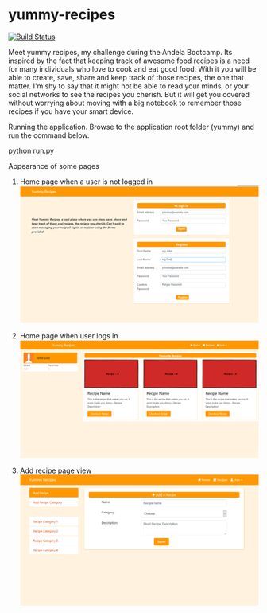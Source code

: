 # yummy-recipes
[![Build Status](https://travis-ci.org/dennisja/yummy-recipes.svg?branch=master)](https://travis-ci.org/dennisja/yummy-recipes)

Meet yummy recipes, my challenge during the Andela Bootcamp. Its inspired by the fact that keeping track of awesome food recipes is a need for many individuals who love to cook and eat good food. With it you will be able to create, save, share and keep track of those recipes, the one that matter. I'm shy to say that it might not be able to read your minds, or your social networks to see the recipes you cherish. But it will get you covered without worrying about moving with a big notebook to remember those recipes if you have your smart device.

Running the application.
Browse to the application root folder (yummy) and run the command below.

python run.py

Appearance of some pages
1. Home page when a user is not logged in
![Home Page when logged out](https://github.com/dennisja/yummy-recipes/blob/master/Designs/finished_pages/yummy_home.PNG "Home Page")

2. Home page when user logs in
![Home Page when logged in](https://github.com/dennisja/yummy-recipes/blob/master/Designs/finished_pages/yummy_home_on_login.PNG "Home Page when user logs in")

3. Add recipe page view
![Home Page when logged in](https://github.com/dennisja/yummy-recipes/blob/master/Designs/finished_pages/add_a_recipe.PNG "Home Page when user logs in")
